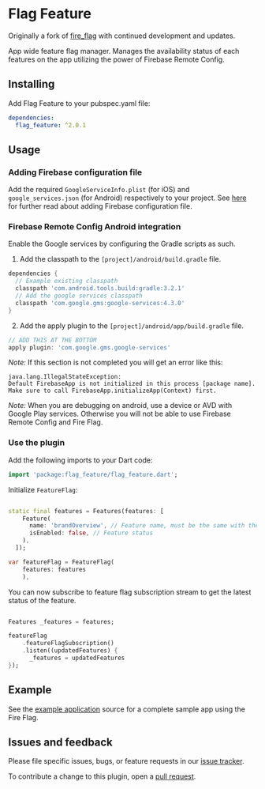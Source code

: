 # Flag Feature

Originally a fork of [fire_flag](https://github.com/evermos/fire-flag) with continued development and updates.

App wide feature flag manager. Manages the availability status of each features on the app utilizing the power of Firebase Remote Config.

## Installing

Add Flag Feature to your pubspec.yaml file:

```yaml
dependencies:
  flag_feature: ^2.0.1
```

## Usage

### Adding Firebase configuration file
Add the required `GoogleServiceInfo.plist` (for iOS) and `google_services.json` (for Android) respectively to your project. See [here](https://support.google.com/firebase/answer/7015592?hl=id) for further read about adding Firebase configuration file.

### Firebase Remote Config Android integration

Enable the Google services by configuring the Gradle scripts as such.

1. Add the classpath to the `[project]/android/build.gradle` file.
```gradle
dependencies {
  // Example existing classpath
  classpath 'com.android.tools.build:gradle:3.2.1'
  // Add the google services classpath
  classpath 'com.google.gms:google-services:4.3.0'
}
```

2. Add the apply plugin to the `[project]/android/app/build.gradle` file.
```gradle
// ADD THIS AT THE BOTTOM
apply plugin: 'com.google.gms.google-services'
```

*Note:* If this section is not completed you will get an error like this:
```
java.lang.IllegalStateException:
Default FirebaseApp is not initialized in this process [package name].
Make sure to call FirebaseApp.initializeApp(Context) first.
```

*Note:* When you are debugging on android, use a device or AVD with Google Play services.
Otherwise you will not be able to use Firebase Remote Config and Fire Flag.

### Use the plugin

Add the following imports to your Dart code:
```dart
import 'package:flag_feature/flag_feature.dart';
```

Initialize `FeatureFlag`:
```dart

static final features = Features(features: [
    Feature(
      name: 'brandOverview', // Feature name, must be the same with the name on (Firebase Remote Config console)[https://console.firebase.google.com/]. 
      isEnabled: false, // Feature status
    ),
  ]);

var featureFlag = FeatureFlag(
    features: features
    ),
```

You can now subscribe to feature flag subscription stream to get the latest status of the feature.

```dart

Features _features = features;

featureFlag
    .featureFlagSubscription()
    .listen((updatedFeatures) {
      _features = updatedFeatures
});
```


## Example

See the [example application](https://github.com/mastersam07/feature-flag/tree/main/example) source
for a complete sample app using the Fire Flag.

## Issues and feedback

Please file specific issues, bugs, or feature requests in our [issue tracker](https://github.com/mastersam07/feature-flag/issues/new).

To contribute a change to this plugin, open a [pull request](https://github.com/mastersam07/feature-flag/pulls).
